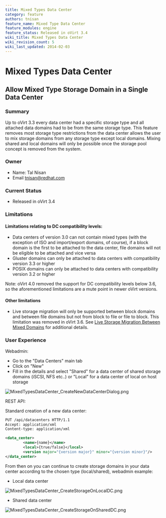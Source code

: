```yaml
---
title: Mixed Types Data Center
category: feature
authors: tnisan
feature_name: Mixed Type Data Center
feature_modules: engine
feature_status: Released in oVirt 3.4
wiki_title: Mixed Types Data Center
wiki_revision_count: 5
wiki_last_updated: 2014-02-03
---
```


# Mixed Types Data Center

## Allow Mixed Type Storage Domain in a Single Data Center

### Summary

Up to oVirt 3.3 every data center had a specific storage type and all attached data domains had to be from the same storage type. This feature removes most storage type restrictions from the data center allows the user to mix storage domains from any storage type except local domains. Mixing shared and local domains will only be possible once the storage pool concept is removed from the system.

### Owner

*   Name: Tal Nisan
*   Email <tnisan@redhat.com>

### Current Status

*   Released in oVirt 3.4

### Limitations

#### Limitations relating to DC compatibility levels:

*   Data centers of version 3.0 can not contain mixed types (with the exception of ISO and import/export domains, of course), if a block domain is the first to be attached to the data center, file domains will not be eligible to be attached and vice versa
*   Gluster domains can only be attached to data centers with compatibility version 3.3 or higher
*   POSIX domains can only be attached to data centers with compatibility version 3.2 or higher

Note: oVirt 4.0 removed the support for DC compatibility levels below 3.6, so the aforementioned limitations are a mute point in newer oVirt versions.

#### Other limitations

*   Live storage migration will only be supported between block domains and between file domains but not from block to file or file to block. This limitation was removed in oVirt 3.6. See [Live Storage Migration Between Mixed Domains](live-storage-migration-between-mixed-domains.html) for additional details.

### User Experience

Webadmin:

*   Go to the "Data Centers" main tab
*   Click on "New"
*   Fill in the details and select "Shared" for a data center of shared storage domains (iSCSI, NFS etc..) or "Local" for a data center of local on host storage

![](/images/wiki/MixedTypesDataCenter_CreateNewDataCenterDialog.png "MixedTypesDataCenter_CreateNewDataCenterDialog.png")

REST API:

Standard creation of a new data center:

```xml
PUT /api/datacenters HTTP/1.1
Accept: application/xml
Content-type: application/xml

<data_center>
        <name>{name}</name>
        <local>{true/false}</local>
        <version major="{version major}" minor="{version minor}"/>
</data_center>
```

From then on you can continue to create storage domains in your data center according to the chosen type (local/shared), webadmin example:

*   Local data center

![](/images/wiki/MixedTypesDataCenter_CreateStorageOnLocalDC.png "MixedTypesDataCenter_CreateStorageOnLocalDC.png")

*   Shared data center

![](/images/wiki/MixedTypesDataCenter_CreateStorageOnSharedDC.png "MixedTypesDataCenter_CreateStorageOnSharedDC.png")
